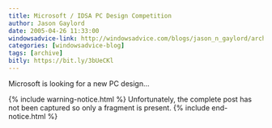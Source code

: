 ```yaml
---
title: Microsoft / IDSA PC Design Competition
author: Jason Gaylord
date: 2005-04-26 11:33:00
windowsadvice-link: http://windowsadvice.com/blogs/jason_n_gaylord/archive/2005/04/26/Microsoft-PC-Design-Competition.aspx
categories: [windowsadvice-blog]
tags: [archive]
bitly: https://bit.ly/3bUeCKl
---
```


Microsoft is looking for a new PC design...

{% include warning-notice.html %}
Unfortunately, the complete post has not been captured so only a fragment is present.
{% include end-notice.html %}